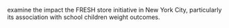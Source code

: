 examine the impact the FRESH store initiative in New York City, particularly its association with school children weight outcomes.
